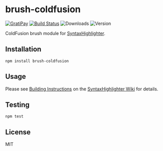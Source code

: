 # brush-coldfusion

[![GratiPay](https://img.shields.io/gratipay/user/alexgorbatchev.svg)](https://gratipay.com/alexgorbatchev/)
[![Build Status](https://travis-ci.org/syntaxhighlighter/brush-coldfusion.svg)](https://travis-ci.org/syntaxhighlighter/brush-coldfusion)
![Downloads](https://img.shields.io/npm/dm/brush-coldfusion.svg)
![Version](https://img.shields.io/npm/v/brush-coldfusion.svg)

ColdFusion brush module for [SyntaxHighlighter](https://github.com/syntaxhighlighter/syntaxhighlighter).

## Installation

```
npm install brush-coldfusion
```

## Usage

Please see [Building Instructions](https://github.com/syntaxhighlighter/syntaxhighlighter/wiki/Building) on the [SyntaxHighlighter Wiki](https://github.com/syntaxhighlighter/syntaxhighlighter/wiki) for details.

## Testing

```
npm test
```

## License

MIT
